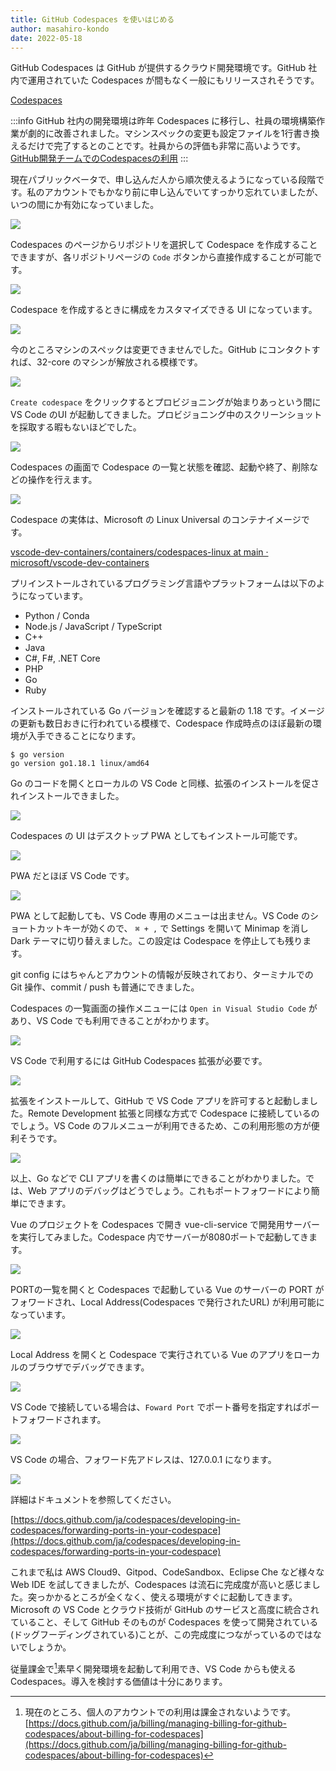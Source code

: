 ```yaml
---
title: GitHub Codespaces を使いはじめる
author: masahiro-kondo
date: 2022-05-18
---
```


GitHub Codespaces は GitHub が提供するクラウド開発環境です。GitHub 社内で運用されていた Codespaces が間もなく一般にもリリースされそうです。

[Codespaces](https://github.co.jp/features/codespaces)

:::info
GitHub 社内の開発環境は昨年 Codespaces に移行し、社員の環境構築作業が劇的に改善されました。マシンスペックの変更も設定ファイルを1行書き換えるだけで完了するとのことです。社員からの評価も非常に高いようです。
[GitHub開発チームでのCodespacesの利用](https://github.blog/jp/2021-08-30-githubs-engineering-team-moved-codespaces/)
:::

現在パブリックベータで、申し込んだ人から順次使えるようになっている段階です。私のアカウントでもかなり前に申し込んでいてすっかり忘れていましたが、いつの間にか有効になっていました。

![](https://i.gyazo.com/b38112af4ae1fad0035a45a5e714b226.png)

Codespaces のページからリポジトリを選択して Codespace を作成することできますが、各リポジトリページの `Code` ボタンから直接作成することが可能です。

![](https://i.gyazo.com/b5e1478fa3dbd2781fbfecf08067b871.png)

Codespace を作成するときに構成をカスタマイズできる UI になっています。

![](https://i.gyazo.com/fcfee8f17ef440fa5dbc53f4de79bf2a.png)

今のところマシンのスペックは変更できませんでした。GitHub にコンタクトすれば、32-core のマシンが解放される模様です。

![](https://i.gyazo.com/c51dd700d0ad4966b38631e6c70c0b8b.png)

`Create codespace` をクリックするとプロビジョニングが始まりあっという間に VS Code のUI が起動してきました。プロビジョニング中のスクリーンショットを採取する暇もないほどでした。

![](https://i.gyazo.com/8da5ae5b8846391490b70227a4bba0b9.png)

Codespaces の画面で Codespace の一覧と状態を確認、起動や終了、削除などの操作を行えます。

![](https://i.gyazo.com/f8802cde4d6f24ec23466f8d722c046d.png)

Codespace の実体は、Microsoft の Linux Universal のコンテナイメージです。

[vscode-dev-containers/containers/codespaces-linux at main · microsoft/vscode-dev-containers](https://github.com/microsoft/vscode-dev-containers/tree/main/containers/codespaces-linux)

プリインストールされているプログラミング言語やプラットフォームは以下のようになっています。

- Python / Conda
- Node.js / JavaScript / TypeScript
- C++
- Java
- C#, F#, .NET Core
- PHP
- Go
- Ruby

インストールされている Go バージョンを確認すると最新の 1.18 です。イメージの更新も数日おきに行われている模様で、Codespace 作成時点のほぼ最新の環境が入手できることになります。

```shell
$ go version
go version go1.18.1 linux/amd64
```
Go のコードを開くとローカルの VS Code と同様、拡張のインストールを促されインストールできました。

![](https://i.gyazo.com/425388614ebaf3c74642213c80b2df08.png)

Codespaces の UI はデスクトップ PWA としてもインストール可能です。

![](https://i.gyazo.com/7dd459f4222cf2a9cd168d99be5d1fdc.png)

PWA だとほぼ VS Code です。

![](https://i.gyazo.com/cfbefa67c264a4a8944d5d8d69a2fd46.png)

PWA として起動しても、VS Code 専用のメニューは出ません。VS Code のショートカットキーが効くので、 `⌘ + ,` で Settings を開いて Minimap を消し Dark テーマに切り替えました。この設定は Codespace を停止しても残ります。

git config にはちゃんとアカウントの情報が反映されており、ターミナルでの Git 操作、commit / push も普通にできました。

Codespaces の一覧画面の操作メニューには `Open in Visual Studio Code` があり、VS Code でも利用できることがわかります。

![](https://i.gyazo.com/06b392637c7ed8e59fbf4d83612120a2.png)

VS Code で利用するには GitHub Codespaces 拡張が必要です。

![](https://i.gyazo.com/d95928ed94b375e0fc6e0c74034a52f5.png)

拡張をインストールして、GitHub で VS Code アプリを許可すると起動しました。Remote Development 拡張と同様な方式で Codespace に接続しているのでしょう。VS Code のフルメニューが利用できるため、この利用形態の方が便利そうです。

![](https://i.gyazo.com/0413ff3ce3413fe08f78999bf7ad345b.png)

以上、Go などで CLI アプリを書くのは簡単にできることがわかりました。では、Web アプリのデバッグはどうでしょう。これもポートフォワードにより簡単にできます。

Vue のプロジェクトを Codespaces で開き vue-cli-service で開発用サーバーを実行してみました。Codespace 内でサーバーが8080ポートで起動してきます。

![](https://i.gyazo.com/37b22440ac573430aba70ecd2734973a.png)

PORTの一覧を開くと Codespaces で起動している Vue のサーバーの PORT がフォワードされ、Local Address(Codespaces で発行されたURL) が利用可能になっています。

![](https://i.gyazo.com/d2fdf2972373efd07a9bf195969d51b4.png)

Local Address を開くと Codespace で実行されている Vue のアプリをローカルのブラウザでデバッグできます。

![](https://i.gyazo.com/7eb0cadffeb91ba1ce77e202e8735713.png)

VS Code で接続している場合は、`Foward Port` でポート番号を指定すればポートフォワードされます。

![](https://i.gyazo.com/e39749660db86e338fe77fa024a31811.png)

VS Code の場合、フォワード先アドレスは、127.0.0.1 になります。

![](https://i.gyazo.com/d612fc0d2d376259b0315a0fd65bed97.png)

詳細はドキュメントを参照してください。

[https://docs.github.com/ja/codespaces/developing-in-codespaces/forwarding-ports-in-your-codespace](https://docs.github.com/ja/codespaces/developing-in-codespaces/forwarding-ports-in-your-codespace)

これまで私は AWS Cloud9、Gitpod、CodeSandbox、Eclipse Che など様々な Web IDE を試してきましたが、Codespaces は流石に完成度が高いと感じました。突っかかるところが全くなく、使える環境がすぐに起動してきます。Microsoft の VS Code とクラウド技術が GitHub のサービスと高度に統合されていること、そして GitHub そのものが Codespaces を使って開発されている(ドッグフーディングされている)ことが、この完成度につながっているのではないでしょうか。

従量課金で[^1]素早く開発環境を起動して利用でき、VS Code からも使える Codespaces。導入を検討する価値は十分にあります。

[^1]: 現在のところ、個人のアカウントでの利用は課金されないようです。[https://docs.github.com/ja/billing/managing-billing-for-github-codespaces/about-billing-for-codespaces](https://docs.github.com/ja/billing/managing-billing-for-github-codespaces/about-billing-for-codespaces)

